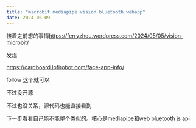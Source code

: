 ```yaml
---
title: "microbit mediapipe vision bluetooth webapp"
date: 2024-06-09
---
```


接着之前想的事情<a href="https://ferryzhou.wordpress.com/2024/05/05/vision-microbit/">https://ferryzhou.wordpress.com/2024/05/05/vision-microbit/</a>

发现

<a href="https://cardboard.lofirobot.com/face-app-info/">https://cardboard.lofirobot.com/face-app-info/</a>

follow 这个就可以

不过没开源

不过也没关系，源代码也能直接看到

下一步看看自己能不能整个类似的。核心是mediapipe和web bluetooth js api

